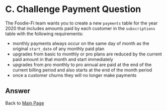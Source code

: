 
# C. Challenge Payment Question

The Foodie-Fi team wants you to create a new ```payments``` table for the year 2020 that includes amounts paid by each customer in the ```subscriptions``` table with the following requirements:

- monthly payments always occur on the same day of month as the original ```start_date``` of any monthly paid plan
- upgrades from basic to monthly or pro plans are reduced by the current paid amount in that month and start immediately
- upgrades from pro monthly to pro annual are paid at the end of the current billing period and also starts at the end of the month period
- once a customer churns they will no longer make payments

## Answer



Back to [Main Page](https://github.com/eunikehp/SQL-Case-Studies/blob/main/Case%20Study%20%233%20-%20Foodie-Fi/Main%20Page.md)
